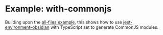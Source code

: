 # Example: with-commonjs

Building upon the [all-files example](../all-files/), this shows how to use [jest-environment-obsidian](../../) with TypeScript set to generate CommonJS modules.
